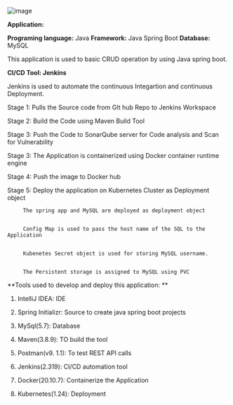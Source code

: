 ![image](https://user-images.githubusercontent.com/79367259/179390035-433a9bab-7318-4478-b447-6679f02286d4.png)

**Application:**

**Programing language:** Java
**Framework:** Java Spring Boot
**Database:** MySQL

This application is used to basic CRUD operation by using Java spring boot.

**CI/CD Tool: Jenkins**

Jenkins is used to automate the continuous Integartion and continuous Deployment.

Stage 1: Pulls the Source code from GIt hub Repo to Jenkins Workspace

Stage 2: Build the Code using Maven Build Tool

Stage 3: Push the Code to SonarQube server for Code analysis and Scan for Vulnerability

Stage 3: The Application is containerized using Docker container runtime engine  

Stage 4: Push the image to Docker hub 

Stage 5: Deploy the application on Kubernetes Cluster as Deployment object


         The spring app and MySQL are deployed as deployment object
         
         
         Config Map is used to pass the host name of the SQL to the Application
         
         
         Kubenetes Secret object is used for storing MySQL username.
         
         
         The Persistent storage is assigned to MySQL using PVC
         
      
      
**Tools used to develop and deploy this application:
**

1.	IntelliJ IDEA: IDE


3.	Spring Initializr: Source to create java spring boot projects


5.	MySql(5.7): Database


7.	Maven(3.8.9): TO build the tool 


9.	Postman(v9. 1.1): To test REST API calls


11.	Jenkins(2.319): CI/CD automation tool


13.	Docker(20.10.7): Containerize the Application


15.	Kubernetes(1.24): Deployment

         
         


